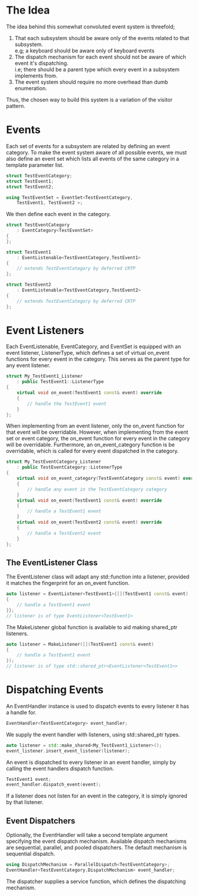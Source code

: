 
# The Idea

The idea behind this somewhat convoluted event system is threefold;

1. That each subsystem should be aware only of the events related to that subsystem. <br> e.g; a keyboard should be aware only of keyboard events
2. The dispatch mechanism for each event should not be aware of which event it's dispatching. <br> i.e; there should be a parent type which every event in a subsystem implements from.
3. The event system should require no more overhead than dumb enumeration.

Thus, the chosen way to build this system is a variation of the visitor pattern.

# Events

Each set of events for a subsystem are related by defining an event category. To make the event system aware of all possible events, we must also define an event set which lists all events of the same category in a template parameter list.

```cpp
struct TestEventCategory;
struct TestEvent1;
struct TestEvent2;

using TestEventSet = EventSet<TestEventCategory,
    TestEvent1, TestEvent2 >;
```

We then define each event in the category.

```cpp
struct TestEventCategory
    : EventCategory<TestEventSet>
{
};
```
```cpp
struct TestEvent1
    : EventListenable<TestEventCategory,TestEvent1>
{
    // extends TestEventCategory by deferred CRTP
};

struct TestEvent2
    : EventListenable<TestEventCategory,TestEvent2>
{
    // extends TestEventCategory by deferred CRTP
};
```

# Event Listeners

Each EventListenable, EventCategory, and EventSet is equipped with an event listener, ListenerType, which defines a set of virtual on_event functions for every event in the category. This serves as the parent type for any event listener.

```cpp
struct My_TestEvent1_Listener
    : public TestEvent1::ListenerType
{
    virtual void on_event(TestEvent1 const& event) override
    {
        // handle the TestEvent1 event
    }
};
```

When implementing from an event listener, only the on_event function for that event will be overridable. However, when implementing from the event set or event category, the on_event function for every event in the category will be overridable. Furthermore, an on_event_category function is be overridable, which is called for every event dispatched in the category.

```cpp
struct My_TestEventCategory_Listener
    : public TestEventCategory::ListenerType
{
    virtual void on_event_category(TestEventCategory const& event) override
    {
        // handle any event in the TestEventCategory category
    }
    virtual void on_event(TestEvent1 const& event) override
    {
        // handle a TestEvent1 event
    }
    virtual void on_event(TestEvent2 const& event) override
    {
        // handle a TestEvent2 event
    }
};
```

## The EventListener Class

The EventListener class will adapt any std::function into a listener, provided it matches the fingerprint for an on_event function.

```cpp
auto listener = EventListener<TestEvent1>{[](TestEvent1 const& event)
{
    // handle a TestEvent1 event
}};
// listener is of type EventListener<TestEvent1>
```

The MakeListener global function is available to aid making shared_ptr listeners.

```cpp
auto listener = MakeListener([](TestEvent1 const& event)
{
    // handle a TestEvent1 event
});
// listener is of type std::shared_ptr<EventListener<TestEvent1>>
```

# Dispatching Events

An EventHandler instance is used to dispatch events to every listener it has a handle for.

```cpp
EventHandler<TestEventCategory> event_handler;
```

We supply the event handler with listeners, using std::shared_ptr types.

```cpp
auto listener = std::make_shared<My_TestEvent1_Listener>();
event_listener.insert_event_listener(listener);
```

An event is dispatched to every listener in an event handler, simply by calling the event handlers dispatch function.

```cpp
TestEvent1 event;
event_handler.dispatch_event(event);
```

If a listener does not listen for an event in the category, it is simply ignored by that listener.

## Event Dispatchers

Optionally, the EventHandler will take a second template argument specifying the event dispatch mechanism. Available dispatch mechanisms are sequential, parallel, and pooled dispatchers. The default mechanism is sequential dispatch.

```cpp
using DispatchMechanism = ParallelDispatch<TestEventCategory>;
EventHandler<TestEventCategory,DispatchMechanism> event_handler;
```

The dispatcher supplies a service function, which defines the dispatching mechanism.
